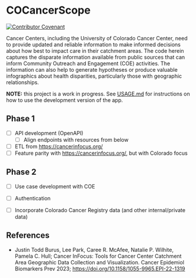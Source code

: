 # COCancerScope

[![Contributor Covenant](https://img.shields.io/badge/Contributor%20Covenant-2.1-4baaaa.svg)](CODE_OF_CONDUCT.md)


Cancer Centers, including the University of Colorado Cancer Center, need to provide 
updated and reliable information to make informed decisions about how best to 
impact care in their catchment areas. The code herein captures the disparate information
available from public sources that can inform Community Outreach and Engagement (COE)
activities. The information can also help to generate hypotheses or produce valuable
infographics about health disparities, particularly those with geographic relationships.

**NOTE:** this project is a work in progress. See [USAGE.md](./USAGE.md) for instructions
on how to use the development version of the app.

## Phase 1

- [ ] API development (OpenAPI)
  - [ ] Align endpoints with resources from below
- [ ] ETL from https://cancerinfocus.org/
- [ ] Feature parity with https://cancerinfocus.org/, but with Colorado focus

## Phase 2

- [ ] Use case development with COE
- [ ] Authentication
- [ ] Incorporate Colorado Cancer Registry data (and other internal/private data)


## References

- Justin Todd Burus, Lee Park, Caree R. McAfee, Natalie P. Wilhite, Pamela C. Hull; Cancer InFocus: Tools for Cancer Center Catchment Area Geographic Data Collection and Visualization. Cancer Epidemiol Biomarkers Prev 2023; https://doi.org/10.1158/1055-9965.EPI-22-1319
